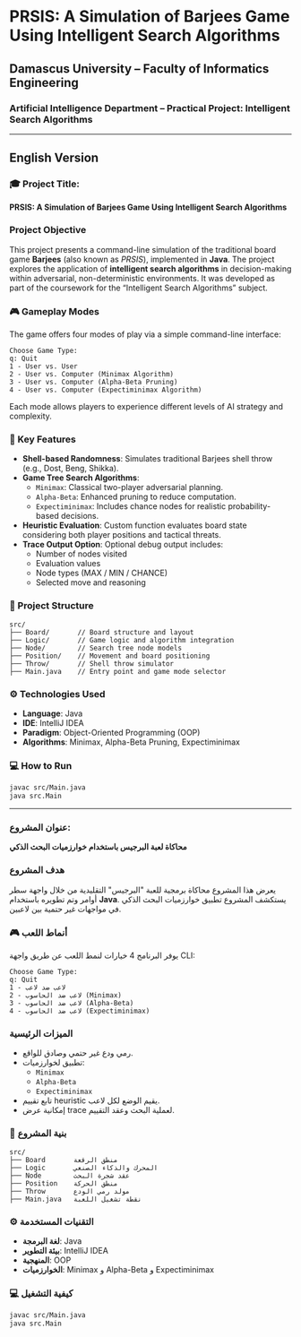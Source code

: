 # PRSIS: A Simulation of Barjees Game Using Intelligent Search Algorithms

## Damascus University – Faculty of Informatics Engineering

### Artificial Intelligence Department – Practical Project: Intelligent Search Algorithms

---

## English Version

### 🎓 Project Title:

**PRSIS: A Simulation of Barjees Game Using Intelligent Search Algorithms**

###  Project Objective

This project presents a command-line simulation of the traditional board game **Barjees** (also known as *PRSIS*), implemented in **Java**. The project explores the application of **intelligent search algorithms** in decision-making within adversarial, non-deterministic environments. It was developed as part of the coursework for the “Intelligent Search Algorithms” subject.

### 🎮 Gameplay Modes

The game offers four modes of play via a simple command-line interface:

```
Choose Game Type:
q: Quit
1 - User vs. User
2 - User vs. Computer (Minimax Algorithm)
3 - User vs. Computer (Alpha-Beta Pruning)
4 - User vs. Computer (Expectiminimax Algorithm)
```

Each mode allows players to experience different levels of AI strategy and complexity.

### 🔬 Key Features

- **Shell-based Randomness**: Simulates traditional Barjees shell throw (e.g., Dost, Beng, Shikka).
- **Game Tree Search Algorithms**:
  - `Minimax`: Classical two-player adversarial planning.
  - `Alpha-Beta`: Enhanced pruning to reduce computation.
  - `Expectiminimax`: Includes chance nodes for realistic probability-based decisions.
- **Heuristic Evaluation**: Custom function evaluates board state considering both player positions and tactical threats.
- **Trace Output Option**: Optional debug output includes:
  - Number of nodes visited
  - Evaluation values
  - Node types (MAX / MIN / CHANCE)
  - Selected move and reasoning

### 📂 Project Structure

```
src/
├── Board/       // Board structure and layout
├── Logic/       // Game logic and algorithm integration
├── Node/        // Search tree node models
├── Position/    // Movement and board positioning
├── Throw/       // Shell throw simulator
├── Main.java    // Entry point and game mode selector
```

### ⚙️ Technologies Used

- **Language**: Java
- **IDE**: IntelliJ IDEA
- **Paradigm**: Object-Oriented Programming (OOP)
- **Algorithms**: Minimax, Alpha-Beta Pruning, Expectiminimax


### 💻 How to Run

```bash
javac src/Main.java
java src.Main
```

---



###  عنوان المشروع:

**محاكاة لعبة البرجيس باستخدام خوارزميات البحث الذكي**

###  هدف المشروع

يعرض هذا المشروع محاكاة برمجية للعبة "البرجيس" التقليدية من خلال واجهة سطر أوامر وتم تطويره باستخدام **Java**. يستكشف المشروع تطبيق خوارزميات البحث الذكي في مواجهات غير حتمية بين لاعبين.

### 🎮 أنماط اللعب

يوفر البرنامج 4 خيارات لنمط اللعب عن طريق واجهة CLI:

```
Choose Game Type:
q: Quit
1 - لاعب ضد لاعب
2 - لاعب ضد الحاسوب (Minimax)
3 - لاعب ضد الحاسوب (Alpha-Beta)
4 - لاعب ضد الحاسوب (Expectiminimax)
```

###  الميزات الرئيسية

- رمي ودع غير حتمي وصادق للواقع.
- تطبيق لخوارزميات:
  - `Minimax`
  - `Alpha-Beta`
  - `Expectiminimax`
- تابع تقييم heuristic يقيم الوضع لكل لاعب.
- إمكانية عرض trace لعملية البحث وعقد التقييم.

### 📂 بنية المشروع

```
src/
├── Board       منطق الرقعة
├── Logic       المحرك والذكاء الصنعي
├── Node        عقد شجرة البحث
├── Position    منطق الحركة
├── Throw       مولد رمي الودع
├── Main.java   نقطة تشغيل اللعبة
```

### ⚙️ التقنيات المستخدمة

- **لغة البرمجة**: Java
- **بيئة التطوير**: IntelliJ IDEA
- **المنهجية**: OOP
- **الخوارزميات**: Minimax و Alpha-Beta و Expectiminimax



### 💻 كيفية التشغيل

```bash
javac src/Main.java
java src.Main
```


